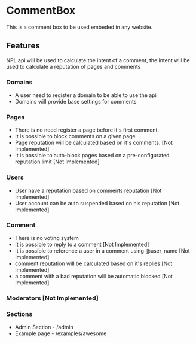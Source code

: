 # CommentBox

This is a comment box to be used embeded in any website. 

## Features

NPL api will be used to calculate the intent of a comment, the intent will be used to calculate a reputation of pages and comments

### Domains
- A user need to register a domain to be able to use the api
- Domains will provide base settings for comments

### Pages
- There is no need register a page before it's first comment.
- It is possible to block comments on a given page
- Page reputation will be calculated based on it's comments. [Not Implemented]
- It is possible to auto-block pages based on a pre-configurated reputation limit [Not Implemented]

### Users
- User have a reputation based on comments reputation [Not Implemented]
- User account can be auto suspended based on his reputation [Not Implemented]

### Comment
- There is no voting system
- It is possible to reply to a comment [Not Implemented]
- It is possible to reference a user in a comment using @user_name [Not Implemented]
- comment reputation will be calculated based on it's replies [Not Implemented]
- a comment with a bad reputation will be automatic blocked [Not Implemented]

### Moderators [Not Implemented]


### Sections
- Admin Section - /admin
- Example page - /examples/awesome